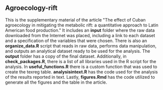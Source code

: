 ## Agroecology-rift

This is the supplementary material of the article "The effect of Cuban agroecology in mitigating the metabolic rift: a quantitative approach to Latin American food production." It includes an **input** folder where the raw data downloaded from the Internet was placed, including a link to each dataset and a specification of the variables that were chosen. There is also an **organize_data.R** script that reads in raw data, performs data manipulation, and outputs an analytical dataset ready to be used for the analysis. The **output** folder has a copy of the final dataset. Additionally, in **check_packages.R**, there is a list of all libraries used in the R script for the analysis. In **useful_functions.R** there is a custom function that was used to create the texreg table. **analysisintext.R** has the code used for the analysis of the results reported in text. Lastly, **figures.Rmd** has the code utilized to generate all the figures and the table in the article. 
    
